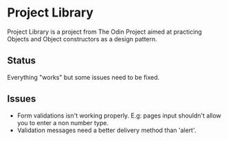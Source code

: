 # Project Library

Project Library is a project from The Odin Project aimed at practicing Objects and Object constructors as a design pattern.


## Status

Everything "works" but some issues need to be fixed.


## Issues

- Form validations isn't working properly. E.g: pages input shouldn't allow you to enter a non number type.
- Validation messages need a better delivery method than 'alert'.